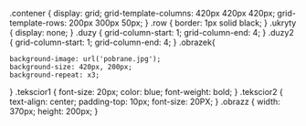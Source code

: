 .contener {
	display: grid;
	grid-template-columns: 420px 420px 420px;
	grid-template-rows: 200px 300px 50px;
}
.row {
	border: 1px solid black;
}
.ukryty {
	display: none;
}
.duzy {
	grid-column-start: 1;
    grid-column-end: 4;
}
.duzy2 {
    grid-column-start: 1;
    grid-column-end: 4;
}
.obrazek{
	
	background-image: url('pobrane.jpg');
    background-size: 420px, 200px;
    background-repeat: x3;
}
.tekscior1 {
	font-size: 20px;
	color: blue;
	font-weight: bold;
}
.tekscior2 {
	text-align: center;
	padding-top: 10px;
	font-size: 20PX;
}
.obrazz {
	width: 370px;
	height: 200px;
}
